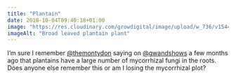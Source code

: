 ```yaml
---
title: "Plantain"
date: 2018-10-04T09:40:18+01:00
image: "https://res.cloudinary.com/growdigital/image/upload/w_736/v1544360094/plantain-43278294200.jpg"
imageAlt: "Broad leaved plantain plant"
---
```


I’m sure I remember [@themontydon](https://twitter.com/themontydon/) saying on [@gwandshows](https://twitter.com/gwandshows) a few months ago that plantains have a large number of mycorrhizal fungi in the roots. Does anyone else remember this or am I losing the mycorrhizal plot? 
